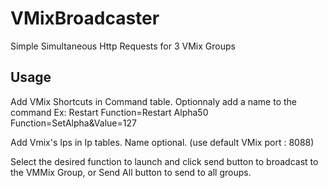 # VMixBroadcaster
Simple Simultaneous Http Requests for 3 VMix Groups

## Usage
Add VMix Shortcuts in Command table. Optionnaly add a name to the command
Ex:
Restart    Function=Restart
Alpha50     Function=SetAlpha&Value=127

Add Vmix's Ips in Ip tables. Name optional. (use default VMix port : 8088)

Select the desired function to launch and click send button to broadcast to the VMMix Group, or Send All button to send to all groups.
